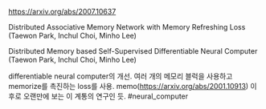 https://arxiv.org/abs/2007.10637

Distributed Associative Memory Network with Memory Refreshing Loss (Taewon Park, Inchul Choi, Minho Lee)

Distributed Memory based Self-Supervised Differentiable Neural Computer (Taewon Park, Inchul Choi, Minho Lee)

differentiable neural computer의 개선. 여러 개의 메모리 블럭을 사용하고 memorize를 촉진하는 loss를 사용. memo(https://arxiv.org/abs/2001.10913) 이후로 오랜만에 보는 이 계통의 연구인 듯. #neural_computer
